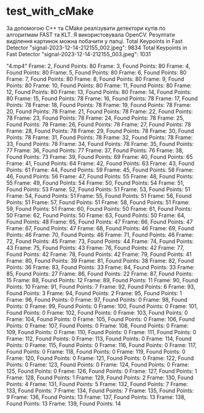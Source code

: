 # test_with_cMake

За допомогою С++ та СMake реалізувати детектори кутів по алгоритмам FAST та KLT. Я використовувала OpenCV. Резултати виділення картинок можна побачити у папці. 
Total Keypoints in Fast Detector "signal-2023-12-14-212155_002.jpeg": 9834
Total Keypoints in Fast Detector "signal-2023-12-14-212155_003.jpeg": 1031

"4.mp4"
Frame: 2, Found Points: 80
Frame: 3, Found Points: 80
Frame: 4, Found Points: 80
Frame: 5, Found Points: 80
Frame: 6, Found Points: 80
Frame: 7, Found Points: 80
Frame: 8, Found Points: 80
Frame: 9, Found Points: 80
Frame: 10, Found Points: 80
Frame: 11, Found Points: 80
Frame: 12, Found Points: 80
Frame: 13, Found Points: 80
Frame: 14, Found Points: 80
Frame: 15, Found Points: 78
Frame: 16, Found Points: 78
Frame: 17, Found Points: 78
Frame: 18, Found Points: 78
Frame: 19, Found Points: 78
Frame: 20, Found Points: 78
Frame: 21, Found Points: 78
Frame: 22, Found Points: 78
Frame: 23, Found Points: 78
Frame: 24, Found Points: 78
Frame: 25, Found Points: 78
Frame: 26, Found Points: 78
Frame: 27, Found Points: 78
Frame: 28, Found Points: 78
Frame: 29, Found Points: 78
Frame: 30, Found Points: 78
Frame: 31, Found Points: 78
Frame: 32, Found Points: 78
Frame: 33, Found Points: 78
Frame: 34, Found Points: 78
Frame: 35, Found Points: 77
Frame: 36, Found Points: 77
Frame: 37, Found Points: 76
Frame: 38, Found Points: 73
Frame: 39, Found Points: 69
Frame: 40, Found Points: 65
Frame: 41, Found Points: 64
Frame: 42, Found Points: 63
Frame: 43, Found Points: 61
Frame: 44, Found Points: 59
Frame: 45, Found Points: 58
Frame: 46, Found Points: 56
Frame: 47, Found Points: 55
Frame: 48, Found Points: 55
Frame: 49, Found Points: 54
Frame: 50, Found Points: 54
Frame: 51, Found Points: 53
Frame: 52, Found Points: 51
Frame: 53, Found Points: 51
Frame: 54, Found Points: 51
Frame: 55, Found Points: 51
Frame: 56, Found Points: 51
Frame: 57, Found Points: 51
Frame: 58, Found Points: 51
Frame: 59, Found Points: 51
Frame: 60, Found Points: 50
Frame: 61, Found Points: 50
Frame: 62, Found Points: 50
Frame: 63, Found Points: 50
Frame: 64, Found Points: 48
Frame: 65, Found Points: 47
Frame: 66, Found Points: 47
Frame: 67, Found Points: 47
Frame: 68, Found Points: 46
Frame: 69, Found Points: 46
Frame: 70, Found Points: 46
Frame: 71, Found Points: 46
Frame: 72, Found Points: 45
Frame: 73, Found Points: 44
Frame: 74, Found Points: 43
Frame: 75, Found Points: 43
Frame: 76, Found Points: 42
Frame: 77, Found Points: 42
Frame: 78, Found Points: 42
Frame: 79, Found Points: 41
Frame: 80, Found Points: 39
Frame: 81, Found Points: 38
Frame: 82, Found Points: 36
Frame: 83, Found Points: 33
Frame: 84, Found Points: 33
Frame: 85, Found Points: 27
Frame: 86, Found Points: 22
Frame: 87, Found Points: 15
Frame: 88, Found Points: 12
Frame: 89, Found Points: 11
Frame: 90, Found Points: 10
Frame: 91, Found Points: 7
Frame: 92, Found Points: 6
Frame: 93, Found Points: 3
Frame: 94, Found Points: 2
Frame: 95, Found Points: 1
Frame: 96, Found Points: 0
Frame: 97, Found Points: 0
Frame: 98, Found Points: 0
Frame: 99, Found Points: 0
Frame: 100, Found Points: 0
Frame: 101, Found Points: 0
Frame: 102, Found Points: 0
Frame: 103, Found Points: 0
Frame: 104, Found Points: 0
Frame: 105, Found Points: 0
Frame: 106, Found Points: 0
Frame: 107, Found Points: 0
Frame: 108, Found Points: 0
Frame: 109, Found Points: 0
Frame: 110, Found Points: 0
Frame: 111, Found Points: 0
Frame: 112, Found Points: 0
Frame: 113, Found Points: 0
Frame: 114, Found Points: 0
Frame: 115, Found Points: 0
Frame: 116, Found Points: 0
Frame: 117, Found Points: 0
Frame: 118, Found Points: 0
Frame: 119, Found Points: 0
Frame: 120, Found Points: 0
Frame: 121, Found Points: 0
Frame: 122, Found Points: 0
Frame: 123, Found Points: 0
Frame: 124, Found Points: 0
Frame: 125, Found Points: 0
Frame: 126, Found Points: 0
Frame: 127, Found Points: 1
Frame: 128, Found Points: 1
Frame: 129, Found Points: 2
Frame: 130, Found Points: 4
Frame: 131, Found Points: 5
Frame: 132, Found Points: 7
Frame: 133, Found Points: 7
Frame: 134, Found Points: 7
Frame: 135, Found Points: 9
Frame: 136, Found Points: 13
Frame: 137, Found Points: 13
Frame: 138, Found Points: 13
Frame: 139, Found Points: 14
